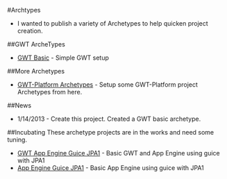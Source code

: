 #Archtypes
* I wanted to publish a variety of Archetypes to help quicken project creation.


##GWT ArcheTypes
* [GWT Basic](https://github.com/branflake2267/Archetypes/tree/master/archetypes/gwt-basic) - Simple GWT setup


##More Archetypes
* [GWT-Platform Archetypes](https://github.com/ArcBees/ArcBees-tools/tree/master/archetypes) - Setup some GWT-Platform project Archetypes from here.


##News
* 1/14/2013 - Create this project. Created a GWT basic archetype. 


##Incubating
These archetype projects are in the works and need some tuning. 

* [GWT App Engine Guice JPA1](https://github.com/branflake2267/Archetypes/tree/master/archetypes/gwt-appengine-guice-jpa1) - Basic GWT and App Engine using guice with JPA1
* [App Engine Guice JPA1](https://github.com/branflake2267/GoneVertical-Utils/tree/master/archetypes/appengine-guice-jpa1) - Basic App Engine using guice with JPA1
